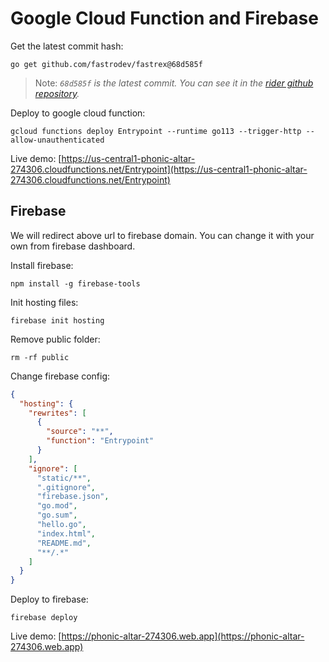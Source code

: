 # Google Cloud Function and Firebase

Get the latest commit hash:
```
go get github.com/fastrodev/fastrex@68d585f
```

> Note: *`68d585f` is the latest commit. You can see it in the [rider github repository](https://github.com/fastrodev/fastrex).*

Deploy to google cloud function:
```
gcloud functions deploy Entrypoint --runtime go113 --trigger-http --allow-unauthenticated
```

Live demo: [https://us-central1-phonic-altar-274306.cloudfunctions.net/Entrypoint](https://us-central1-phonic-altar-274306.cloudfunctions.net/Entrypoint)

## Firebase

We will redirect above url to firebase domain. You can change it with your own from firebase dashboard.

Install firebase:
```
npm install -g firebase-tools
```

Init hosting files:
```
firebase init hosting
```

Remove public folder:
```
rm -rf public
```

Change firebase config:
```json
{
  "hosting": {
    "rewrites": [
      {
        "source": "**",
        "function": "Entrypoint"
      }
    ],
    "ignore": [
      "static/**",
      ".gitignore",
      "firebase.json",
      "go.mod",
      "go.sum",
      "hello.go",
      "index.html",
      "README.md",
      "**/.*"
    ]
  }
}
```

Deploy to firebase:
```
firebase deploy
```

Live demo: [https://phonic-altar-274306.web.app](https://phonic-altar-274306.web.app)